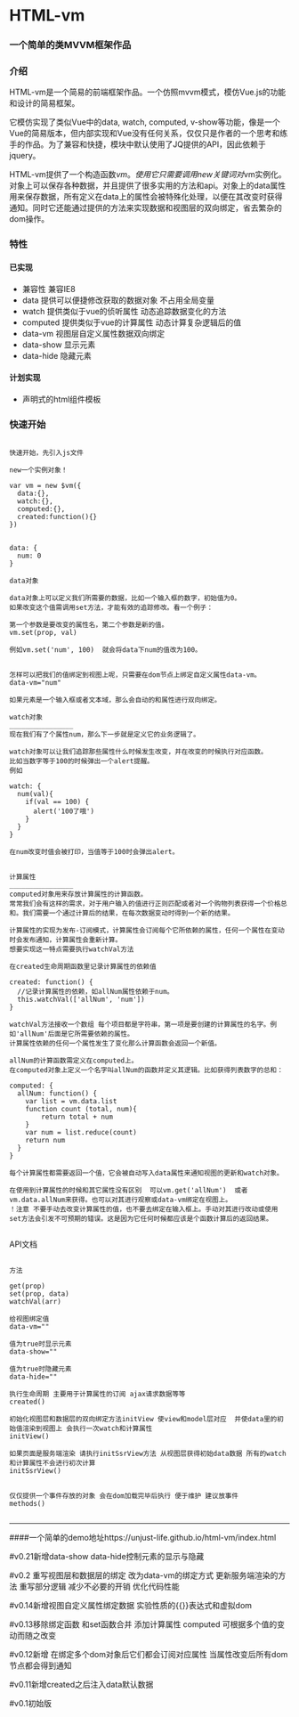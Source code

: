 HTML-vm
======

### 一个简单的类MVVM框架作品

### 介绍
HTML-vm是一个简易的前端框架作品。一个仿照mvvm模式，模仿Vue.js的功能和设计的简易框架。

它模仿实现了类似Vue中的data, watch, computed, v-show等功能，像是一个Vue的简易版本，但内部实现和Vue没有任何关系，仅仅只是作者的一个思考和练手的作品。为了兼容和快捷，模块中默认使用了JQ提供的API，因此依赖于jquery。

HTML-vm提供了一个构造函数$vm。使用它只需要调用new关键词对$vm实例化。对象上可以保存各种数据，并且提供了很多实用的方法和api。对象上的data属性用来保存数据，所有定义在data上的属性会被特殊化处理，以便在其改变时获得通知。同时它还能通过提供的方法来实现数据和视图层的双向绑定，省去繁杂的dom操作。

### 特性

#### 已实现

* 兼容性 兼容IE8
* data  提供可以便捷修改获取的数据对象 不占用全局变量
* watch 提供类似于vue的侦听属性  动态追踪数据变化的方法
* computed 提供类似于vue的计算属性  动态计算复杂逻辑后的值
* data-vm 视图层自定义属性数据双向绑定
* data-show 显示元素
* data-hide 隐藏元素

#### 计划实现

* 声明式的html组件模板

### 快速开始

<pre><code>
快速开始，先引入js文件

new一个实例对象！

var vm = new $vm({
  data:{},
  watch:{},
  computed:{},
  created:function(){}
})


data: {
  num: 0
}

data对象

data对象上可以定义我们所需要的数据，比如一个输入框的数字，初始值为0。
如果改变这个值需调用set方法，才能有效的追踪修改。看一个例子：

第一个参数是要改变的属性名，第二个参数是新的值。
vm.set(prop, val)

例如vm.set('num', 100)  就会将data下num的值改为100。


怎样可以把我们的值绑定到视图上呢，只需要在dom节点上绑定自定义属性data-vm。
data-vm="num"

如果元素是一个输入框或者文本域，那么会自动的和属性进行双向绑定。

watch对象
________________
现在我们有了个属性num，那么下一步就是定义它的业务逻辑了。

watch对象可以让我们追踪那些属性什么时候发生改变，并在改变的时候执行对应函数。
比如当数字等于100的时候弹出一个alert提醒。
例如

watch: {
  num(val){
    if(val == 100) {
      alert('100了哦')
    }
  }
}

在num改变时值会被打印，当值等于100时会弹出alert。


计算属性
________________
computed对象用来存放计算属性的计算函数。
常常我们会有这样的需求，对于用户输入的值进行正则匹配或者对一个购物列表获得一个价格总和。我们需要一个通过计算后的结果，在每次数据变动时得到一个新的结果。

计算属性的实现为发布-订阅模式，计算属性会订阅每个它所依赖的属性，任何一个属性在变动时会发布通知，计算属性会重新计算。
想要实现这一特点需要执行watchVal方法

在created生命周期函数里记录计算属性的依赖值

created: function() {
  //记录计算属性的依赖，如allNum属性依赖于num。
  this.watchVal(['allNum', 'num'])
}

watchVal方法接收一个数组 每个项目都是字符串，第一项是要创建的计算属性的名字。例如'allNum'后面是它所需要依赖的属性。
计算属性依赖的任何一个属性发生了变化那么计算函数会返回一个新值。

allNum的计算函数需定义在computed上。
在computed对象上定义一个名字叫allNum的函数并定义其逻辑。比如获得列表数字的总和：

computed: {
  allNum: function() {
    var list = vm.data.list
    function count (total, num){
        return total + num
    }
    var num = list.reduce(count)
    return num
  }
}

每个计算属性都需要返回一个值，它会被自动写入data属性来通知视图的更新和watch对象。

在使用到计算属性的时候和其它属性没有区别  可以vm.get('allNum')  或者vm.data.allNum来获得。也可以对其进行观察或data-vm绑定在视图上。
！注意 不要手动去改变计算属性的值，也不要去绑定在输入框上。手动对其进行改动或使用set方法会引发不可预期的错误。这是因为它任何时候都应该是个函数计算后的返回结果。

</code></pre>




API文档

<pre><code>
方法

get(prop)
set(prop, data)
watchVal(arr)

给视图绑定值
data-vm=""

值为true时显示元素
data-show=""

值为true时隐藏元素
data-hide=""

执行生命周期 主要用于计算属性的订阅 ajax请求数据等等
created()

初始化视图层和数据层的双向绑定方法initView 使view和model层对应  并使data里的初始值渲染到视图上 会执行一次watch和计算属性
initView() 

如果页面是服务端渲染 请执行initSsrView方法 从视图层获得初始data数据 所有的watch和计算属性不会进行初次计算
initSsrView()


仅仅提供一个事件存放的对象 会在dom加载完毕后执行 便于维护 建议放事件
methods()

</code></pre>


---
####一个简单的demo地址https://unjust-life.github.io/html-vm/index.html

#v0.21新增data-show data-hide控制元素的显示与隐藏

#v0.2 重写视图层和数据层的绑定 改为data-vm的绑定方式 更新服务端渲染的方法 重写部分逻辑 减少不必要的开销 优化代码性能

#v0.14新增视图自定义属性绑定数据  实验性质的{{}}表达式和虚拟dom

#v0.13移除绑定函数  和set函数合并  添加计算属性 computed 可根据多个值的变动而随之改变

#v0.12新增 在绑定多个dom对象后它们都会订阅对应属性 当属性改变后所有dom节点都会得到通知

#v0.11新增created之后注入data默认数据

#v0.1初始版
